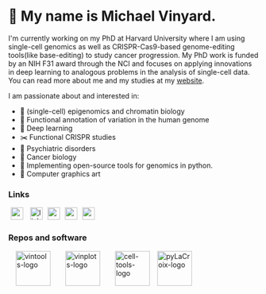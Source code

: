 # 👋 My name is Michael Vinyard. 

I'm currently working on my PhD at Harvard University where I am using single-cell genomics as well as CRISPR-Cas9-based genome-editing tools(like base-editing) to study cancer progression. My PhD work is funded by an NIH F31 award through the NCI and focuses on applying innovations in deep learning to analogous problems in the analysis of single-cell data. You can read more about me and my studies at my [website](https://www.michaelvinyard.com).

I am passionate about and interested in: 

- 🧿 (single-cell) epigenomics and chromatin biology
- 🧬 Functional annotation of variation in the human genome
- 🧮 Deep learning
- ✂️ Functional CRISPR studies
- 🧠 Psychiatric disorders
- 🧫 Cancer biology
- 🐍 Implementing open-source tools for genomics in python.
- 🎨 Computer graphics art

### Links

<a href="https://scholar.google.com/citations?hl=en&view_op=list_works&gmla=AJsN-F6rmMbElNkG3r5SvJcnJv6WkT-KChoMpaB9rer-Cgre2G6kPA3clgazm7pwAODm-0FUgmLTZZ75gH565IvCWnSkoHdZsf9aknoZyiXnZoBDXHaN3MQ&user=uj1_ksoAAAAJ"><img src="https://user-images.githubusercontent.com/47393421/142145409-04c70c23-71a9-4b8d-b2df-509e7ad658dc.png" alt="scholar-logo" width="25" hspace="5"/></a>   <a href="https://www.linkedin.com/in/michaelvinyard/"><img src="https://user-images.githubusercontent.com/47393421/142145774-4a8cefa7-f845-43c3-a36f-92ee747d69f8.png" alt="linkedin-logo" width="25" hspace="5"/></a><a href="mailto:mvinyard@broadinstitute.org"><img src="https://user-images.githubusercontent.com/47393421/142145916-0428098b-c524-4f28-973b-775624becd7f.png" alt="mail-logo" width="25" hspace="5"/></a><a href="https://twitter.com/vinyard_m"><img src="https://user-images.githubusercontent.com/47393421/142146109-0f0ef6b5-d1b9-4a13-b69b-fbedf9bc086c.png" alt="mail-logo" width="25" hspace="5"/></a><a href="https://orcid.org/0000-0001-8167-1807"><img src="https://user-images.githubusercontent.com/47393421/142146398-bcdbfc40-3646-45ec-ad13-4c41c955f983.png" alt="orcid-logo" width="25" hspace="5"/></a>


### Repos and software

<a href="https://github.com/mvinyard/vintools/"><img src="https://user-images.githubusercontent.com/47393421/142250811-109c90c3-617f-43d0-918c-698894eddbea.png" alt="vintools-logo" height="70" hspace="15"/></a><a href="https://github.com/mvinyard/vinplots/"><img src="https://user-images.githubusercontent.com/47393421/142250672-7bdd2356-55dc-4fd3-a78a-ed41c7a2835b.png" alt="vinplots-logo" height="70" hspace="15"/></a><a href="https://github.com/mvinyard/cell-tools/"><img src="https://user-images.githubusercontent.com/47393421/142247961-78d4a367-acf6-4d59-9c6d-1104f25e8b01.png" alt="cell-tools-logo" height="70" hspace="15"/></a><a href="https://github.com/mvinyard/pyLaCroix/"><img src="https://user-images.githubusercontent.com/47393421/142250929-f38a5141-8a8a-4554-a0ad-6f198ed653ae.png" alt="pyLaCroix-logo" height="70" hspace="0"/></a>

